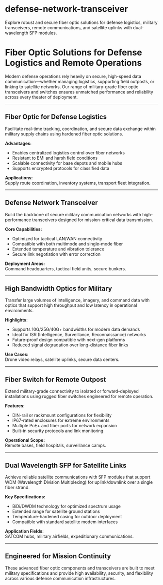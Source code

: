 # defense-network-transceiver
Explore robust and secure fiber optic solutions for defense logistics, military transceivers, remote communications, and satellite uplinks with dual-wavelength SFP modules.

# Fiber Optic Solutions for Defense Logistics and Remote Operations

Modern defense operations rely heavily on secure, high-speed data communication—whether managing logistics, supporting field outposts, or linking to satellite networks. Our range of military-grade fiber optic transceivers and switches ensures unmatched performance and reliability across every theater of deployment.

---

## Fiber Optic for Defense Logistics

Facilitate real-time tracking, coordination, and secure data exchange within military supply chains using hardened fiber optic solutions.

**Advantages:**
- Enables centralized logistics control over fiber networks  
- Resistant to EMI and harsh field conditions  
- Scalable connectivity for base depots and mobile hubs  
- Supports encrypted protocols for classified data  

**Applications:**  
Supply route coordination, inventory systems, transport fleet integration.

---

## Defense Network Transceiver

Build the backbone of secure military communication networks with high-performance transceivers designed for mission-critical data transmission.

**Core Capabilities:**
- Optimized for tactical LAN/WAN connectivity  
- Compatible with both multimode and single-mode fiber  
- Extended temperature and vibration tolerance  
- Secure link negotiation with error correction  

**Deployment Areas:**  
Command headquarters, tactical field units, secure bunkers.

---

## High Bandwidth Optics for Military

Transfer large volumes of intelligence, imagery, and command data with optics that support high throughput and low latency in operational environments.

**Highlights:**
- Supports 10G/25G/40G+ bandwidths for modern data demands  
- Ideal for ISR (Intelligence, Surveillance, Reconnaissance) networks  
- Future-proof design compatible with next-gen platforms  
- Reduced signal degradation over long-distance fiber links  

**Use Cases:**  
Drone video relays, satellite uplinks, secure data centers.

---

## Fiber Switch for Remote Outpost

Extend military-grade connectivity to isolated or forward-deployed installations using rugged fiber switches engineered for remote operation.

**Features:**
- DIN-rail or rackmount configurations for flexibility  
- IP67-rated enclosures for extreme environments  
- Multiple PoE+ and fiber ports for network expansion  
- Built-in security protocols and link monitoring  

**Operational Scope:**  
Remote bases, field hospitals, surveillance camps.

---

## Dual Wavelength SFP for Satellite Links

Achieve reliable satellite communications with SFP modules that support WDM (Wavelength Division Multiplexing) for uplink/downlink over a single fiber strand.

**Key Specifications:**
- BiDi/DWDM technology for optimized spectrum usage  
- Extended range for satellite ground stations  
- Temperature-hardened casing for outdoor deployment  
- Compatible with standard satellite modem interfaces  

**Application Fields:**  
SATCOM hubs, military airfields, expeditionary communications.

---

## Engineered for Mission Continuity

These advanced fiber optic components and transceivers are built to meet military specifications and provide high availability, security, and flexibility across various defense communication infrastructures.
